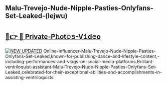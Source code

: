 ## Malu-Trevejo-Nude-Nipple-Pasties-Onlyfans-Set-Leaked-(lejwu)


# <h2><a href="https://mediaupload.pro?-19M">🔗👉 🔴 Private-P𝚑ot𝚘𝚜-V𝚒d𝚎o</a></h2>

[![NEW UPDATED](https://i.imgur.com/0qMVB7G.gif)](https://mediaupload.pro?-19M)
Online-influencer-Malu-Trevejo-Nude-Nipple-Pasties-Onlyfans-Set-Leaked,known-for-publishing-dance-and-lifestyle-content,-including-performances-and-vlogs-on-social-media-platforms.Brilliant-ventriloquist-assistant-Malu-Trevejo-Nude-Nipple-Pasties-Onlyfans-Set-Leaked,celebrated-for-their-exceptional-abilities-and-accomplishments-in-assisting-ventriloquists.  